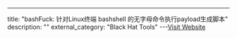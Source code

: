 ---
title: "bashFuck: 针对Linux终端 bashshell 的无字母命令执行payload生成脚本"
description: ""
external_category: "Black Hat Tools"
---[Visit Website](https://github.com/ProbiusOfficial/bashFuck)

